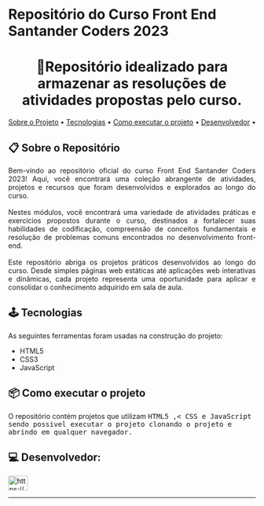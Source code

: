 # Repositório do Curso Front End Santander Coders 2023

<h1 align="center">📝Repositório idealizado para armazenar as resoluções de atividades propostas pelo curso. </h1>

<p align="center">
 <a href="#-sobre-o-projeto">Sobre o Projeto</a> •
 <a href="#-tecnologias">Tecnologias</a> • 
 <a href="#-como-executar-o-projeto">Como executar o projeto</a> • 
 <a href="#-desenvolvedor">Desenvolvedor</a> • 
</p>

## 📋 Sobre o Repositório

<p align="justify">
   Bem-vindo ao repositório oficial do curso Front End Santander Coders 2023! Aqui, você encontrará uma coleção abrangente de atividades, projetos e recursos que foram desenvolvidos e explorados ao longo do curso.<br><br>
   Nestes módulos, você encontrará uma variedade de atividades práticas e exercícios propostos durante o curso, destinados a fortalecer suas habilidades de codificação, compreensão de conceitos fundamentais e resolução de problemas comuns encontrados no desenvolvimento front-end.<br><br>
   Este repositório abriga os projetos práticos desenvolvidos ao longo do curso. Desde simples páginas web estáticas até aplicações web interativas e dinâmicas, cada projeto representa uma oportunidade para aplicar e consolidar o conhecimento adquirido em sala de aula.

## 🕹 Tecnologias

As seguintes ferramentas foram usadas na construção do projeto:

-   HTML5
-   CSS3
-   JavaScript


## 📦 Como executar o projeto

O repositório contém projetos que utilizam <kbd> HTML5 <kbd>,< <kbd> CSS <kbd> e <kbd> JavaScript <kbd> sendo possivel executar o projeto clonando o projeto e abrindo em qualquer navegador.


## 💻 Desenvolvedor:

<p align="left">
<a href="https://www.linkedin.com/in/lucaspenals/" target="blank"><img align="center" src="https://raw.githubusercontent.com/rahuldkjain/github-profile-readme-generator/master/src/images/icons/Social/linked-in-alt.svg" alt="https://www.linkedin.com/in/lucaspenals/" height="30" width="40" /></a>
</p>


---
